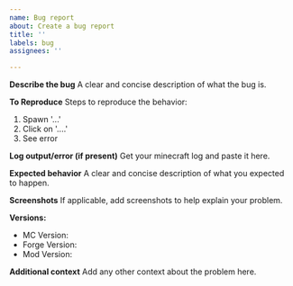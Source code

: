 ```yaml
---
name: Bug report
about: Create a bug report
title: ''
labels: bug
assignees: ''

---
```


**Describe the bug**
A clear and concise description of what the bug is.

**To Reproduce**
Steps to reproduce the behavior:
1. Spawn '...'
2. Click on '....'
3. See error

**Log output/error (if present)**
Get your minecraft log and paste it here.

**Expected behavior**
A clear and concise description of what you expected to happen.

**Screenshots**
If applicable, add screenshots to help explain your problem.

**Versions:**
 - MC Version:
 - Forge Version:
 - Mod Version:

**Additional context**
Add any other context about the problem here.
